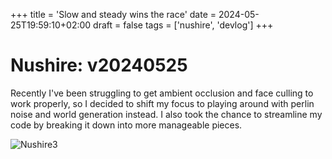 +++
title = 'Slow and steady wins the race'
date = 2024-05-25T19:59:10+02:00
draft = false
tags = ['nushire', 'devlog']
+++

Nushire: v20240525
===

Recently I've been struggling to get ambient occlusion and face culling to work properly, so I decided to shift my focus to playing around with perlin noise and world generation instead. I also took the chance to streamline my code by breaking it down into more manageable pieces.

![Nushire3](/images/nushire3-thumbnail.png)
